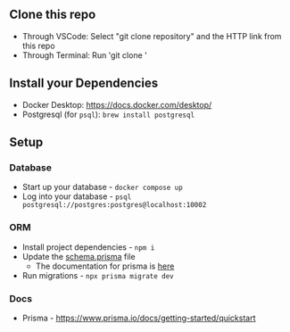## Clone this repo
 
 - Through VSCode: Select "git clone repository" and the HTTP link from this repo
 - Through Terminal: Run 'git clone <url>'

## Install your Dependencies

- Docker Desktop: https://docs.docker.com/desktop/
- Postgresql (for `psql`): `brew install postgresql`

## Setup

### Database

- Start up your database - `docker compose up`
- Log into your database - `psql postgresql://postgres:postgres@localhost:10002`

### ORM

- Install project dependencies - `npm i`
- Update the [schema.prisma](prisma/schema.prisma) file
  - The documentation for prisma is [here](https://www.prisma.io/docs/orm/prisma-schema/data-model/models) 
- Run migrations - `npx prisma migrate dev`

### Docs

- Prisma - https://www.prisma.io/docs/getting-started/quickstart

